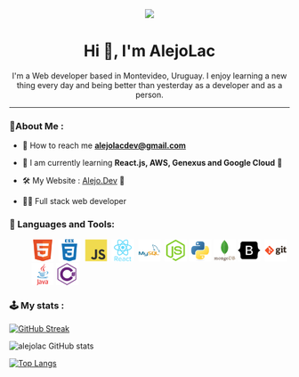<div id="header" align="center" >
    <img src="https://media.giphy.com/media/CuuSHzuc0O166MRfjt/giphy.gif" width="200"/>
    <h1>Hi 👋, I'm AlejoLac</h1>
    <p>I'm a Web developer based in Montevideo, Uruguay. I enjoy learning a new thing every day and being better than yesterday as a developer and as a person.</p>
</div>
<hr>

### 🤖About Me :

- 📜 How to reach me **alejolacdev@gmail.com**

- 📡 I am currently learning **React.js, AWS, Genexus and Google Cloud** 🔭

- 🛠 My Website : [Alejo.Dev](https://alejolac.github.io/Portfolio-AlejoLac/) 💼

- 🤵‍♂️ Full stack web developer
   

<div align="left">
    <h3>🔨 Languages and Tools:</h3>
    <dl>
        <dd>
            <dl>
                <img src="https://github.com/devicons/devicon/blob/master/icons/html5/html5-original.svg" title="HTML5" alt="HTML" width="40" height="40"/>&nbsp;
                <img src="https://github.com/devicons/devicon/blob/master/icons/css3/css3-plain-wordmark.svg"  title="CSS3" alt="CSS" width="40" height="40"/>&nbsp;
                <img src="https://github.com/devicons/devicon/blob/master/icons/javascript/javascript-original.svg" title="JavaScript" alt="JavaScript" width="40" height="40"/>&nbsp;
                <img src="https://github.com/devicons/devicon/blob/master/icons/react/react-original-wordmark.svg" title="React" alt="React" width="40" height="40"/>&nbsp;
                <img src="https://github.com/devicons/devicon/blob/master/icons/mysql/mysql-original-wordmark.svg" title="MySQL"  alt="MySQL" width="40" height="40"/>&nbsp;
                <img src="https://github.com/devicons/devicon/blob/master/icons/nodejs/nodejs-original.svg" title="Git" **alt="Git" width="40" height="40"/>
                <img src="https://github.com/devicons/devicon/blob/master/icons/python/python-original.svg" title="Git" **alt="Git" width="40" height="40"/>
                <img src="https://github.com/devicons/devicon/blob/master/icons/mongodb/mongodb-original-wordmark.svg" title="Git" **alt="Git" width="40" height="40"/>
                <img src="https://github.com/devicons/devicon/blob/master/icons/bootstrap/bootstrap-plain.svg" title="Bootstrap" alt="Bootstrap" width="40" height="40"/>&nbsp;   
                <img src="https://github.com/devicons/devicon/blob/master/icons/git/git-original-wordmark.svg" title="Git" **alt="Git" width="40" height="40"/>                
                <img src="https://github.com/devicons/devicon/blob/master/icons/java/java-original-wordmark.svg" title="Git" **alt="Git" width="40" height="40"/>
                <img src="https://github.com/devicons/devicon/blob/master/icons/csharp/csharp-line.svg" title="Git" **alt="Git" width="40" height="40"/>
            </dl>
        </dd>
    </dl>
</div>

### 🕹 My stats : 
  [![GitHub Streak](http://github-readme-streak-stats.herokuapp.com?user=AlejoLac&theme=dark&hide_border=false&date_format=M%20j%5B%2C%20Y%5D&exclude_days=Sun%2CSat&card_width=468)](https://git.io/streak-stats)
  
  ![alejolac GitHub stats](https://github-readme-stats.vercel.app/api?username=alejolac&show_icons=true&theme=great-gatsby)
  
  [![Top Langs](https://github-readme-stats.vercel.app/api/top-langs/?username=alejolac&size_weight=0.5&count_weight=0.5)](https://github.com/anuraghazra/github-readme-stats)



<!--
**alejolac/alejolac** is a ✨ _special_ ✨ repository because its `README.md` (this file) appears on your GitHub profile.

Here are some ideas to get you started:

- 🔭 I’m currently working on ...
- 🌱 I’m currently learning ...
- 👯 I’m looking to collaborate on ...
- 🤔 I’m looking for help with ...
- 💬 Ask me about ...
- 📫 How to reach me: ...
- 😄 Pronouns: ...
- ⚡ Fun fact: ...
-->
